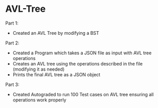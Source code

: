 # AVL-Tree

Part 1:
- Created an AVL Tree by modifying a BST

Part 2:
- Created a Program which takes a JSON file as input with AVL tree operations
- Creates an AVL tree using the operations described in the file (modifying it as needed)
- Prints the final AVL tree as a JSON object 

Part 3:
- Created Autograded to run 100 Test cases on AVL tree ensuring all operations work properly
